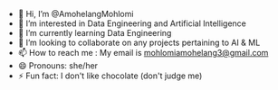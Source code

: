- 👋 Hi, I’m @AmohelangMohlomi
- 👀 I’m interested in Data Engineering and Artificial Intelligence
- 🌱 I’m currently learning Data Engineering
- 💞️ I’m looking to collaborate on any projects pertaining to AI & ML
- 📫 How to reach me : My email is mohlomiamohelang3@gmail.com
- 😄 Pronouns: she/her
- ⚡ Fun fact: I don't like chocolate (don't judge me)


